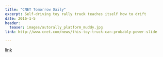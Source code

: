 ```yaml
---
title: "CNET Tomorrow Daily"
excerpt: Self-driving toy rally truck teaches itself how to drift
date: 2016-1-5
header:
  teaser: images/autorally_platform_muddy.jpg
link: http://www.cnet.com/news/this-toy-truck-can-probably-power-slide-better-than-you-tomorrow-daily-367-show-notes/

---
```


[link](#)
